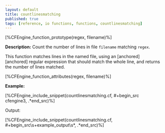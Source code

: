 ```yaml
---
layout: default
title: countlinesmatching
published: true
tags: [reference, io functions, functions, countlinesmatching]
---
```


[%CFEngine_function_prototype(regex, filename)%]

**Description:** Count the number of lines in file `filename` matching 
`regex`.

This function matches lines in the named file, using an [anchored][anchored] 
regular expression that should match the whole line, and returns the number of 
lines matched.

[%CFEngine_function_attributes(regex, filename)%]

**Example:**

[%CFEngine_include_snippet(countlinesmatching.cf, #\+begin_src cfengine3, .*end_src)%]

Output:

[%CFEngine_include_snippet(countlinesmatching.cf, #\+begin_src\s+example_output\s*, .*end_src)%]
